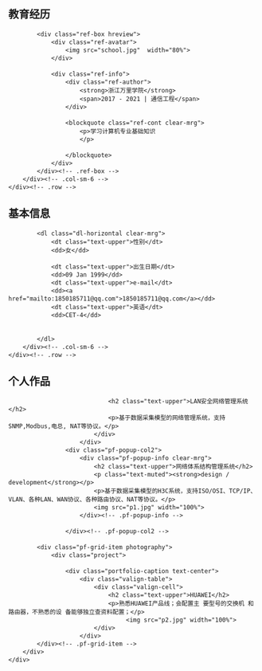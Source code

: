 <section class="section brd-btm" id="education">
    <div class="row">
        <div class="col-sm-12 clear-mrg">
            <h2 class="title-thin text-muted">教育经历</h2>

            <div class="ref-box hreview">
                <div class="ref-avatar">
                    <img src="school.jpg"  width="80%">
                </div>

                <div class="ref-info">
                    <div class="ref-author">
                        <strong>浙江万里学院</strong>
                        <span>2017 - 2021 | 通信工程</span>
                    </div>

                    <blockquote class="ref-cont clear-mrg">
                        <p>学习计算机专业基础知识
                        </p>
                       
                    </blockquote>
                </div>
            </div><!-- .ref-box -->
        </div><!-- .col-sm-6 -->
    </div><!-- .row -->
</section><!-- .section -->
<section class="section brd-btm" id="basic_info">
    <div class="row">
        <div class="col-sm-6 clear-mrg">
            <h2 class="title-thin text-muted">基本信息</h2>

            <dl class="dl-horizontal clear-mrg">
                <dt class="text-upper">性别</dt>
                <dd>女</dd>

                <dt class="text-upper">出生日期</dt>
                <dd>09 Jan 1999</dd>
                <dt class="text-upper">e-mail</dt>
                <dd><a href="mailto:1850185711@qq.com">1850185711@qq.com</a></dd>
                <dt class="text-upper">英语</dt>
                <dd>CET-4</dd>


            </dl>
        </div><!-- .col-sm-6 -->
    </div><!-- .row -->
</section><!-- .section -->
<section class="section" id="personal_project">
    <h2 class="title-thin text-muted">个人作品</h2>
    <div class="pf-wrap">
        <div class="pf-grid">

                                <h2 class="text-upper">LAN安全网络管理系统</h2>
                                <p>基于数据采集模型的网络管理系统，支持SNMP,Modbus,电总, NAT等协议。</p>
                            </div>
                        </div>
                    <div class="pf-popup-col2">
                        <div class="pf-popup-info clear-mrg">
                            <h2 class="text-upper">网络体系结构管理系统</h2>
                            <p class="text-muted"><strong>design / development</strong></p>
                            <p>基于数据采集模型的H3C系统，支持ISO/OSI、TCP/IP、VLAN、各种LAN、WAN协议、各种路由协议、NAT等协议。</p>
                            <img src="p1.jpg" width="100%">
                        </div><!-- .pf-popup-info -->

                    </div><!-- .pf-popup-col2 -->

            <div class="pf-grid-item photography">
                <div class="project">

                    <div class="portfolio-caption text-center">
                        <div class="valign-table">
                            <div class="valign-cell">
                                <h2 class="text-upper">HUAWEI</h2>
                                <p>熟悉HUAWEI产品线；会配置主 要型号的交换机 和路由器，不熟悉的设 备能够独立查资料配置；</p>
                                     <img src="p2.jpg" width="100%">
                            </div>
                        </div>
            </div><!-- .pf-grid-item -->
        </div>
    </div>
</section><!-- .section -->
